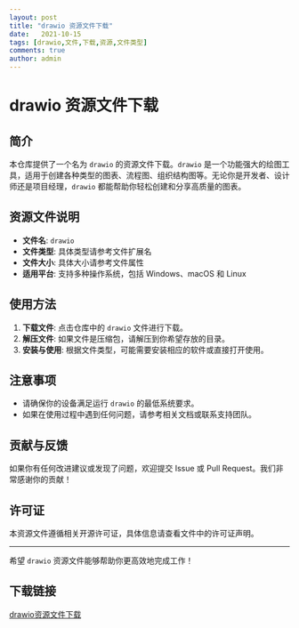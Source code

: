 ```yaml
---
layout: post
title: "drawio 资源文件下载"
date:   2021-10-15
tags: [drawio,文件,下载,资源,文件类型]
comments: true
author: admin
---
```

# drawio 资源文件下载

## 简介

本仓库提供了一个名为 `drawio` 的资源文件下载。`drawio` 是一个功能强大的绘图工具，适用于创建各种类型的图表、流程图、组织结构图等。无论你是开发者、设计师还是项目经理，`drawio` 都能帮助你轻松创建和分享高质量的图表。

## 资源文件说明

- **文件名**: `drawio`
- **文件类型**: 具体类型请参考文件扩展名
- **文件大小**: 具体大小请参考文件属性
- **适用平台**: 支持多种操作系统，包括 Windows、macOS 和 Linux

## 使用方法

1. **下载文件**: 点击仓库中的 `drawio` 文件进行下载。
2. **解压文件**: 如果文件是压缩包，请解压到你希望存放的目录。
3. **安装与使用**: 根据文件类型，可能需要安装相应的软件或直接打开使用。

## 注意事项

- 请确保你的设备满足运行 `drawio` 的最低系统要求。
- 如果在使用过程中遇到任何问题，请参考相关文档或联系支持团队。

## 贡献与反馈

如果你有任何改进建议或发现了问题，欢迎提交 Issue 或 Pull Request。我们非常感谢你的贡献！

## 许可证

本资源文件遵循相关开源许可证，具体信息请查看文件中的许可证声明。

---

希望 `drawio` 资源文件能够帮助你更高效地完成工作！

## 下载链接

[drawio资源文件下载](https://pan.quark.cn/s/cf4f7b006dbb)